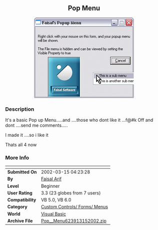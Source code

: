 ﻿<div align="center">

## Pop  Menu

<img src="PIC2002315956246094.gif">
</div>

### Description

It's a basic Pop up Menu.....and ....those who dont like it ...f@#k Off and dont ....send me comments.....

I made it ....so i like it

Thats all 4 now
 
### More Info
 


<span>             |<span>
---                |---
**Submitted On**   |2002-03-15 04:23:28
**By**             |[Faisal  Arif](https://github.com/Planet-Source-Code/PSCIndex/blob/master/ByAuthor/faisal-arif.md)
**Level**          |Beginner
**User Rating**    |3.3 (23 globes from 7 users)
**Compatibility**  |VB 5\.0, VB 6\.0
**Category**       |[Custom Controls/ Forms/  Menus](https://github.com/Planet-Source-Code/PSCIndex/blob/master/ByCategory/custom-controls-forms-menus__1-4.md)
**World**          |[Visual Basic](https://github.com/Planet-Source-Code/PSCIndex/blob/master/ByWorld/visual-basic.md)
**Archive File**   |[Pop\_\_Menu623913152002\.zip](https://github.com/Planet-Source-Code/faisal-arif-pop-menu__1-32708/archive/master.zip)








